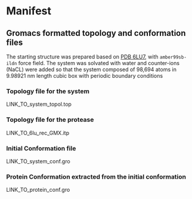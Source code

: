 # Manifest

## Gromacs formatted topology and conformation files

The starting structure was prepared based on [PDB 6LU7](http://www.rcsb.org/structure/6LU7), with `amber99sb-ildn` force field. The system was solvated with water and counter-ions (NaCL) were added so that the system composed of 98,694 atoms in 9.98921 nm length cubic box with periodic boundary conditions

### Topology file for the system

LINK_TO_system_topol.top

### Topology file for the protease

LINK_TO_6lu_rec_GMX.itp

### Initial Conformation file

LINK_TO_system_conf.gro

### Protein Conformation extracted from the initial conformation

LINK_TO_protein_conf.gro